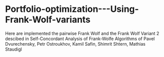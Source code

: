 # Portfolio-optimization---Using-Frank-Wolf-variants
Here are implemented the pairwise Frank Wolf and the Frank Wolf Variant 2 descibed in Self-Concordant Analysis of Frank-Wolfe Algorithms of Pavel Dvurechensky, 
Petr Ostroukhov, Kamil Safin, Shimrit Shtern, Mathias Staudigl 

